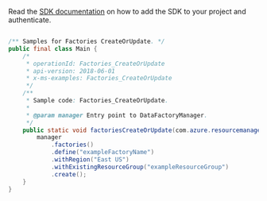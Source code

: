 Read the [SDK documentation](https://github.com/Azure/azure-sdk-for-java/blob/azure-resourcemanager-datafactory_1.0.0-beta.5/sdk/datafactory/azure-resourcemanager-datafactory/README.md) on how to add the SDK to your project and authenticate.

```java

/** Samples for Factories CreateOrUpdate. */
public final class Main {
    /*
     * operationId: Factories_CreateOrUpdate
     * api-version: 2018-06-01
     * x-ms-examples: Factories_CreateOrUpdate
     */
    /**
     * Sample code: Factories_CreateOrUpdate.
     *
     * @param manager Entry point to DataFactoryManager.
     */
    public static void factoriesCreateOrUpdate(com.azure.resourcemanager.datafactory.DataFactoryManager manager) {
        manager
            .factories()
            .define("exampleFactoryName")
            .withRegion("East US")
            .withExistingResourceGroup("exampleResourceGroup")
            .create();
    }
}
```
